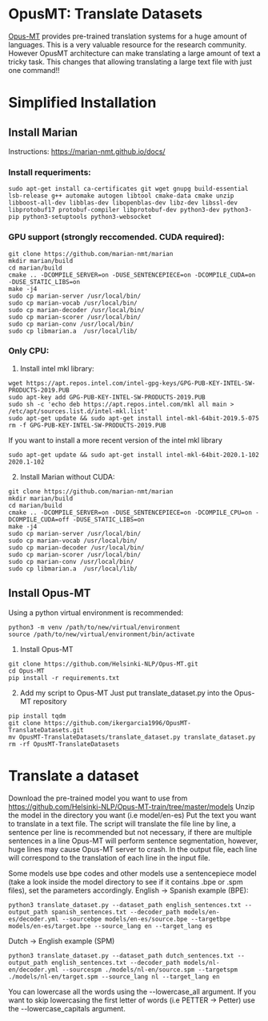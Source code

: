 # OpusMT: Translate Datasets
[Opus-MT](https://github.com/Helsinki-NLP/Opus-MT) provides pre-trained translation systems for a huge amount of languages. This is a very valuable resource for the research community. However OpusMT architecture can make translating a large amount of text a tricky task. This changes that allowing translating a large text file with just one command!!

# Simplified Installation
## Install Marian
Instructions: https://marian-nmt.github.io/docs/

### Install requeriments:
```
sudo apt-get install ca-certificates git wget gnupg build-essential lsb-release g++ automake autogen libtool cmake-data cmake unzip libboost-all-dev libblas-dev libopenblas-dev libz-dev libssl-dev libprotobuf17 protobuf-compiler libprotobuf-dev python3-dev python3-pip python3-setuptools python3-websocket
```

### GPU support (strongly reccomended. CUDA required):
```
git clone https://github.com/marian-nmt/marian
mkdir marian/build
cd marian/build
cmake .. -DCOMPILE_SERVER=on -DUSE_SENTENCEPIECE=on -DCOMPILE_CUDA=on -DUSE_STATIC_LIBS=on
make -j4
sudo cp marian-server /usr/local/bin/
sudo cp marian-vocab /usr/local/bin/
sudo cp marian-decoder /usr/local/bin/
sudo cp marian-scorer /usr/local/bin/
sudo cp marian-conv /usr/local/bin/
sudo cp libmarian.a  /usr/local/lib/
```

### Only CPU:

1) Install intel mkl library:

```
wget https://apt.repos.intel.com/intel-gpg-keys/GPG-PUB-KEY-INTEL-SW-PRODUCTS-2019.PUB
sudo apt-key add GPG-PUB-KEY-INTEL-SW-PRODUCTS-2019.PUB
sudo sh -c 'echo deb https://apt.repos.intel.com/mkl all main > /etc/apt/sources.list.d/intel-mkl.list'
sudo apt-get update && sudo apt-get install intel-mkl-64bit-2019.5-075
rm -f GPG-PUB-KEY-INTEL-SW-PRODUCTS-2019.PUB
```
If you want to install a more recent version of the intel mkl library
```
sudo apt-get update && sudo apt-get install intel-mkl-64bit-2020.1-102 2020.1-102
```

2) Install Marian without CUDA: 

```
git clone https://github.com/marian-nmt/marian
mkdir marian/build
cd marian/build
cmake .. -DCOMPILE_SERVER=on -DUSE_SENTENCEPIECE=on -DCOMPILE_CPU=on -DCOMPILE_CUDA=off -DUSE_STATIC_LIBS=on
make -j4
sudo cp marian-server /usr/local/bin/
sudo cp marian-vocab /usr/local/bin/
sudo cp marian-decoder /usr/local/bin/
sudo cp marian-scorer /usr/local/bin/
sudo cp marian-conv /usr/local/bin/
sudo cp libmarian.a  /usr/local/lib/
```


## Install Opus-MT
Using a python virtual environment is recommended:
```
python3 -m venv /path/to/new/virtual/environment
source /path/to/new/virtual/environment/bin/activate
```
1) Install Opus-MT
```
git clone https://github.com/Helsinki-NLP/Opus-MT.git
cd Opus-MT
pip install -r requirements.txt
```

2) Add my script to Opus-MT
Just put translate_dataset.py into the Opus-MT repository
```
pip install tqdm
git clone https://github.com/ikergarcia1996/OpusMT-TranslateDatasets.git
mv OpusMT-TranslateDatasets/translate_dataset.py translate_dataset.py
rm -rf OpusMT-TranslateDatasets
```

# Translate a dataset

Download the pre-trained model you want to use from https://github.com/Helsinki-NLP/Opus-MT-train/tree/master/models
Unzip the model in the directory you want (i.e model/en-es)
Put the text you want to translate in a text file. The script will translate the file line by line, a sentence per line is recommended but not necessary, if there are multiple sentences in a line Opus-MT will perform sentence segmentation, however, huge lines may cause Opus-MT server to crash. In the output file, each line will correspond to the translation of each line in the input file. 

Some models use bpe codes and other models use a sentencepiece model (take a look inside the model directory to see if it contains .bpe or .spm files), set the parameters accordingly.
English -> Spanish example (BPE): 
```
python3 translate_dataset.py --dataset_path english_sentences.txt --output_path spanish_sentences.txt --decoder_path models/en-es/decoder.yml --sourcebpe models/en-es/source.bpe --targetbpe models/en-es/target.bpe --source_lang en --target_lang es 
```

Dutch -> English example (SPM)
```
python3 translate_dataset.py --dataset_path dutch_sentences.txt --output_path english_sentences.txt --decoder_path models/nl-en/decoder.yml --sourcespm ./models/nl-en/source.spm --targetspm ./models/nl-en/target.spm --source_lang nl --target_lang en      
```

You can lowercase all the words using the --lowercase_all argument. If you want to skip lowercasing the first letter of words (i.e PETTER -> Petter) use the --lowercase_capitals argument. 

